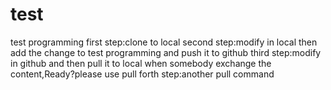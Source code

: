 # test
test programming
first step:clone to local
second step:modify in local then add the change to test programming and push it to github
third step:modify in github and then pull it to local when somebody exchange the content,Ready?please use pull
forth step:another pull command
